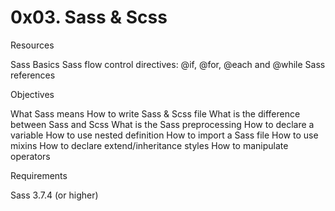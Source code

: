 # 0x03. Sass & Scss

Resources

Sass Basics
Sass flow control directives: @if, @for, @each and @while
Sass references

Objectives

What Sass means
How to write Sass & Scss file
What is the difference between Sass and Scss
What is the Sass preprocessing
How to declare a variable
How to use nested definition
How to import a Sass file
How to use mixins
How to declare extend/inheritance styles
How to manipulate operators

Requirements

Sass 3.7.4 (or higher)